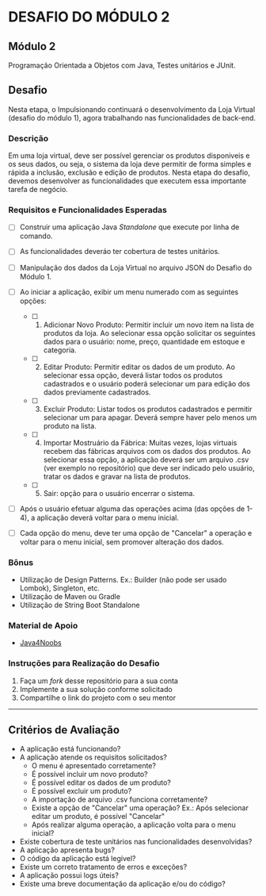 # DESAFIO DO MÓDULO 2 #

## Módulo 2 ##
Programação Orientada a Objetos com Java, Testes unitários e JUnit.

## Desafio ##

Nesta etapa, o Impulsionando continuará o desenvolvimento da Loja Virtual (desafio do módulo 1), agora trabalhando nas funcionalidades de back-end.

### Descrição ###
Em uma loja virtual, deve ser possível gerenciar os produtos disponiveis e os seus dados, ou seja, o sistema da loja deve permitir de forma simples e rápida a inclusão, exclusão e edição de produtos. Nesta etapa do desafio, devemos desenvolver as funcionalidades que executem essa importante tarefa de negócio.

### Requisitos e Funcionalidades Esperadas ###
- [ ] Construir uma aplicação Java *Standalone* que execute por linha de comando.
- [ ] As funcionalidades deveráo ter cobertura de testes unitários.
- [ ] Manipulação dos dados da Loja Virtual no arquivo JSON do Desafio do Módulo 1.
- [ ] Ao iniciar a aplicação, exibir um menu numerado com as seguintes opções:
    - [ ] 1. Adicionar Novo Produto: Permitir incluir um novo item na lista de produtos da loja. Ao selecionar essa opção solicitar os seguintes dados para o usuário: nome, preço, quantidade em estoque e categoria.
    - [ ] 2. Editar Produto: Permitir editar os dados de um produto. Ao selecionar essa opção, deverá listar todos os produtos cadastrados e o usuário poderá selecionar um para edição dos dados previamente cadastrados.
    - [ ] 3. Excluir Produto: Listar todos os produtos cadastrados e permitir selecionar um para apagar. Deverá sempre haver pelo menos um produto na lista.
    - [ ] 4. Importar Mostruário da Fábrica: Muitas vezes, lojas virtuais recebem das fábricas arquivos com os dados dos produtos. Ao selecionar essa opção, a aplicação deverá ser um arquivo .csv (ver exemplo no repositório) que deve ser indicado pelo usuário, tratar os dados e gravar na lista de produtos.
    - [ ] 5. Sair: opção para o usuário encerrar o sistema. 
- [ ] Após o usuário efetuar alguma das operações acima (das opções de 1-4), a aplicação deverá voltar para o menu inicial.
- [ ] Cada opção do menu, deve ter uma opção de "Cancelar" a operação e voltar para o menu inicial, sem promover alteração dos dados.


### Bônus ###
* Utilização de Design Patterns. Ex.: Builder (não pode ser usado Lombok), Singleton, etc.
* Utilização de Maven ou Gradle
* Utilização de String Boot Standalone
### Material de Apoio ###
* [Java4Noobs](https://github.com/paulorievrs/java4noobs)

### Instruções para Realização do Desafio ###
1. Faça um *fork* desse repositório para a sua conta
2. Implemente a sua solução conforme solicitado
3. Compartilhe o link do projeto com o seu mentor 

***
## Critérios de Avaliação ##
* A aplicação está funcionando?
* A aplicação atende os requisitos solicitados?
    * O menu é apresentado corretamente?
    * É possível incluir um novo produto?
    * É possível editar os dados de um produto?
    * É possível excluir um produto?
    * A importação de arquivo .csv funciona corretamente?
    * Existe a opção de "Cancelar" uma operação? Ex.: Após selecionar editar um produto, é possível "Cancelar"
    * Após realizar alguma operaçào, a aplicação volta para o menu inicial?
* Existe cobertura de teste unitários nas funcionalidades desenvolvidas?
* A aplicação apresenta bugs?
* O código da aplicação está legível?
* Existe um correto tratamento de erros e exceções?
* A aplicação possui logs úteis?
* Existe uma breve documentação da aplicação e/ou do código?